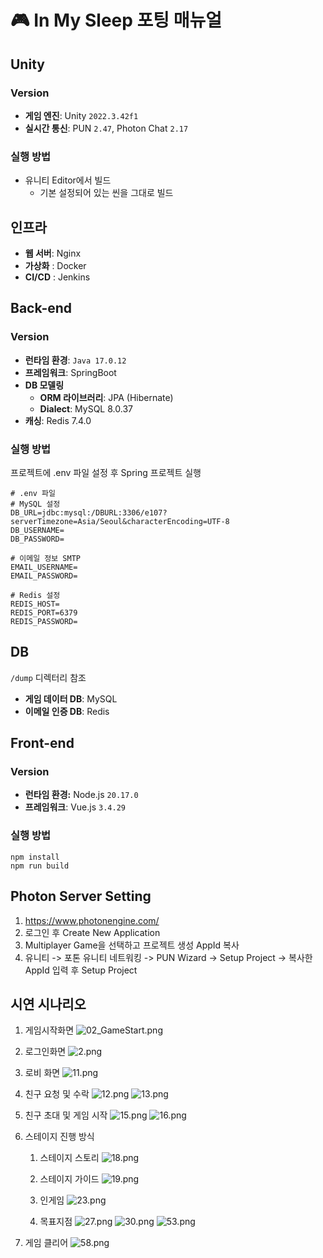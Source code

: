 # 🎮 In My Sleep 포팅 매뉴얼

## Unity

### Version

- **게임 엔진**: Unity `2022.3.42f1`
- **실시간 통신**: PUN `2.47`, Photon Chat `2.17`

### 실행 방법

- 유니티 Editor에서 빌드
    - 기본 설정되어 있는 씬을 그대로 빌드

## 인프라

- **웹 서버**: Nginx
- **가상화** : Docker
- **CI/CD** : Jenkins

## Back-end

### Version

- **런타임 환경**: `Java 17.0.12`
- **프레임워크**: SpringBoot
- **DB 모델링**
    - **ORM 라이브러리**: JPA (Hibernate)
    - **Dialect**: MySQL 8.0.37
- **캐싱**: Redis 7.4.0

### 실행 방법
프로젝트에 .env 파일 설정 후 Spring 프로젝트 실행
```env
# .env 파일
# MySQL 설정
DB_URL=jdbc:mysql:/DBURL:3306/e107?serverTimezone=Asia/Seoul&characterEncoding=UTF-8
DB_USERNAME=
DB_PASSWORD=

# 이메일 정보 SMTP
EMAIL_USERNAME=
EMAIL_PASSWORD=

# Redis 설정
REDIS_HOST=
REDIS_PORT=6379
REDIS_PASSWORD=
```

## DB
`/dump` 디렉터리 참조
- **게임 데이터 DB**: MySQL
- **이메일 인증 DB**: Redis

## Front-end

### Version

- **런타임 환경:** Node.js `20.17.0`
- **프레임워크**: Vue.js `3.4.29`

### 실행 방법

```terminal
npm install
npm run build
```

## Photon Server Setting

1. https://www.photonengine.com/
2. 로그인 후 Create New Application
3. Multiplayer Game을 선택하고 프로젝트 생성 AppId 복사
4. 유니티 -> 포톤 유니티 네트워킹 -> PUN Wizard -> Setup Project -> 복사한 AppId 입력 후 Setup Project

## 시연 시나리오

1. 게임시작화면
![02_GameStart.png](./img/02_GameStart.png)


2. 로그인화면
![2.png](./img/2.png)


3. 로비 화면
![11.png](./img/11.png)


4. 친구 요청 및 수락
![12.png](./img/12.png)
![13.png](./img/13.png)


5. 친구 초대 및 게임 시작
![15.png](./img/15.png)
![16.png](./img/16.png)


6. 스테이지 진행 방식
   1. 스테이지 스토리
   ![18.png](./img/18.png)

   2. 스테이지 가이드
   ![19.png](./img/19.png)

   3. 인게임
   ![23.png](./img/23.png)

   4. 목표지점
   ![27.png](./img/27.png)
   ![30.png](./img/30.png)
   ![53.png](./img/53.png)
    

7. 게임 클리어
![58.png](./img/58.png)